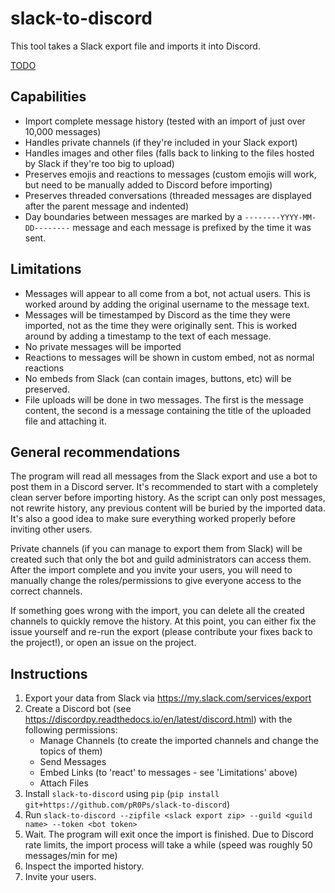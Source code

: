 slack-to-discord
================

This tool takes a Slack export file and imports it into Discord.

[TODO](!screenshot)

Capabilities
------------
- Import complete message history (tested with an import of just over 10,000 messages)
- Handles private channels (if they're included in your Slack export)
- Handles images and other files (falls back to linking to the files hosted by Slack if they're too
  big to upload)
- Preserves emojis and reactions to messages (custom emojis will work, but need to be manually added
  to Discord before importing)
- Preserves threaded conversations (threaded messages are displayed after the parent message and
  indented)
- Day boundaries between messages are marked by a `--------YYYY-MM-DD--------` message and each
  message is prefixed by the time it was sent.

Limitations
-----------
- Messages will appear to all come from a bot, not actual users. This is worked around by adding the
  original username to the message text.
- Messages will be timestamped by Discord as the time they were imported, not as the time they were
  originally sent. This is worked around by adding a timestamp to the text of each message.
- No private messages will be imported
- Reactions to messages will be shown in custom embed, not as normal reactions
- No embeds from Slack (can contain images, buttons, etc) will be preserved.
- File uploads will be done in two messages. The first is the message content, the second is a
  message containing the title of the uploaded file and attaching it.

General recommendations
-----------------------
The program will read all messages from the Slack export and use a bot to post them in a Discord
server. It's recommended to start with a completely clean server before importing history. As the
script can only post messages, not rewrite history, any previous content will be buried by the
imported data. It's also a good idea to make sure everything worked properly before inviting other
users.

Private channels (if you can manage to export them from Slack) will be created such that only the
bot and guild administrators can access them. After the import complete and you invite your users,
you will need to manually change the roles/permissions to give everyone access to the correct
channels.

If something goes wrong with the import, you can delete all the created channels to quickly remove
the history. At this point, you can either fix the issue yourself and re-run the export (please
contribute your fixes back to the project!), or open an issue on the project.

Instructions
------------
1. Export your data from Slack via <https://my.slack.com/services/export>
2. Create a Discord bot (see <https://discordpy.readthedocs.io/en/latest/discord.html>) with the
   following permissions:
    - Manage Channels (to create the imported channels and change the topics of them)
    - Send Messages
    - Embed Links (to 'react' to messages - see 'Limitations' above)
    - Attach Files
3. Install `slack-to-discord` using `pip` (`pip install git+https://github.com/pR0Ps/slack-to-discord`)
4. Run `slack-to-discord --zipfile <slack export zip> --guild <guild name> --token <bot token>` 
5. Wait. The program will exit once the import is finished. Due to Discord rate limits, the import
   process will take a while (speed was roughly 50 messages/min for me)
6. Inspect the imported history.
7. Invite your users.
